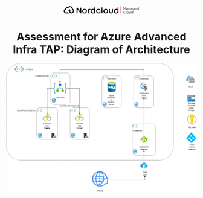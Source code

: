 <div align="center">
  <a href="https://github.com/othneildrew/Best-README-Template">
    <img src="doc/logo.png" alt="Logo" width="200" height="">
  </a>

  <h1 align="center">Assessment for Azure Advanced Infra TAP: Diagram of Architecture</h1>
</div>

<div>
  <img src="doc/architecture.png" alt="Architecture">
</div>
